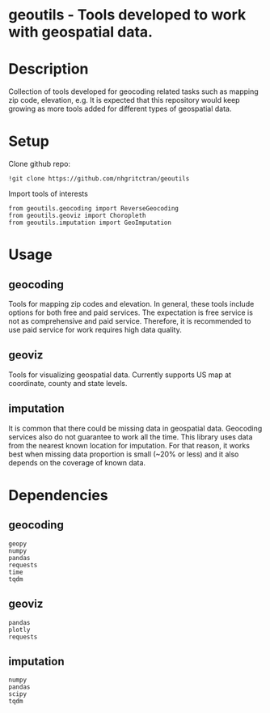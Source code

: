 # geoutils - Tools developed to work with geospatial data.

# Description
Collection of tools developed for geocoding related tasks such as mapping zip code, elevation, e.g. It is expected that this repository would keep growing as more tools added for different types of geospatial data.

# Setup
Clone github repo:
```angular2html
!git clone https://github.com/nhgritctran/geoutils
```
Import tools of interests
````angular2html
from geoutils.geocoding import ReverseGeocoding
from geoutils.geoviz import Choropleth
from geoutils.imputation import GeoImputation
````

# Usage
## geocoding
Tools for mapping zip codes and elevation. In general, these tools include options for both free and paid services. The expectation is free service is not as comprehensive and paid service. Therefore, it is recommended to use paid service for work requires high data quality.

## geoviz
Tools for visualizing geospatial data. Currently supports US map at coordinate, county and state levels.

## imputation
It is common that there could be missing data in geospatial data. Geocoding services also do not guarantee to work all the time. This library uses data from the nearest known location for imputation. For that reason, it works best when missing data proportion is small (~20% or less) and it also depends on the coverage of known data.

# Dependencies
## geocoding
```angular2html
geopy
numpy
pandas
requests
time
tqdm
```

## geoviz
```angular2html
pandas
plotly
requests
```

## imputation
```angular2html
numpy
pandas
scipy
tqdm
```
